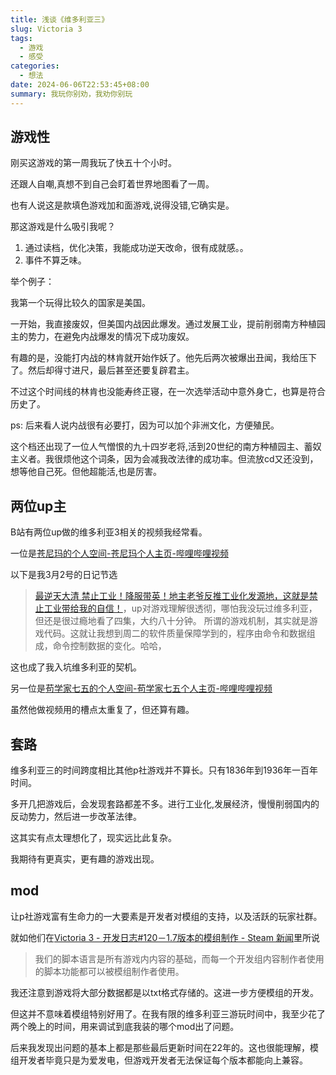 ```yaml
---
title: 浅谈《维多利亚三》
slug: Victoria 3
tags:
  - 游戏
  - 感受
categories:
  - 想法
date: 2024-06-06T22:53:45+08:00
summary: 我玩你别劝，我劝你别玩
---
```

## 游戏性 
刚买这游戏的第一周我玩了快五十个小时。

还跟人自嘲,真想不到自己会盯着世界地图看了一周。

也有人说这是款填色游戏加和面游戏,说得没错,它确实是。

那这游戏是什么吸引我呢？

1. 通过读档，优化决策，我能成功逆天改命，很有成就感。。
2. 事件不算乏味。

举个例子：

我第一个玩得比较久的国家是美国。

一开始，我直接废奴，但美国内战因此爆发。通过发展工业，提前削弱南方种植园主的势力，在避免内战爆发的情况下成功废奴。

有趣的是，没能打内战的林肯就开始作妖了。他先后两次被爆出丑闻，我给压下了。然后却得寸进尺，最后甚至还要复辟君主。

不过这个时间线的林肯也没能寿终正寝，在一次选举活动中意外身亡，也算是符合历史了。

ps: 后来看人说内战很有必要打，因为可以加个非洲文化，方便殖民。

这个档还出现了一位人气憎恨的九十四岁老将,活到20世纪的南方种植园主、蓄奴主义者。我很烦他这个词条，因为会减我改法律的成功率。但流放cd又还没到，想等他自己死。但他超能活,也是厉害。

## 两位up主
B站有两位up做的维多利亚3相关的视频我经常看。

一位是[苍尼玛的个人空间-苍尼玛个人主页-哔哩哔哩视频](https://space.bilibili.com/3928998 )

以下是我3月2号的日记节选

> [最逆天大清 禁止工业！降服带英！地主老爷反推工业化发源地，这就是禁止工业带给我的自信！](https://www.bilibili.com/video/BV1Dr421s7Hc/)，up对游戏理解很透彻，哪怕我没玩过维多利亚，但还是很过瘾地看了四集，大约八十分钟。
> 所谓的游戏机制，其实就是游戏代码。这就让我想到周二的软件质量保障学到的，程序由命令和数据组成，命令控制数据的变化。哈哈，

这也成了我入坑维多利亚的契机。

另一位是[苟学家七五的个人空间-苟学家七五个人主页-哔哩哔哩视频](https://space.bilibili.com/93148 )

虽然他做视频用的槽点太重复了，但还算有趣。

## 套路
维多利亚三的时间跨度相比其他p社游戏并不算长。只有1836年到1936年一百年时间。

多开几把游戏后，会发现套路都差不多。进行工业化,发展经济，慢慢削弱国内的反动势力，然后进一步改革法律。

这其实有点太理想化了，现实远比此复杂。

我期待有更真实，更有趣的游戏出现。

## mod 
让p社游戏富有生命力的一大要素是开发者对模组的支持，以及活跃的玩家社群。

就如他们在[Victoria 3 - 开发日志#120－1.7版本的模组制作 - Steam 新闻](https://store.steampowered.com/news/app/529340/view/4194619900924865388?l=schinese )里所说
>我们的脚本语言是所有游戏内内容的基础，而每一个开发组内容制作者使用的脚本功能都可以被模组制作者使用。

我还注意到游戏将大部分数据都是以txt格式存储的。这进一步方便模组的开发。

但这并不意味着模组特别好用了。在我有限的维多利亚三游玩时间中，我至少花了两个晚上的时间，用来调试到底我装的哪个mod出了问题。

后来我发现出问题的基本上都是那些最后更新时间在22年的。这也很能理解，模组开发者毕竟只是为爱发电，但游戏开发者无法保证每个版本都能向上兼容。